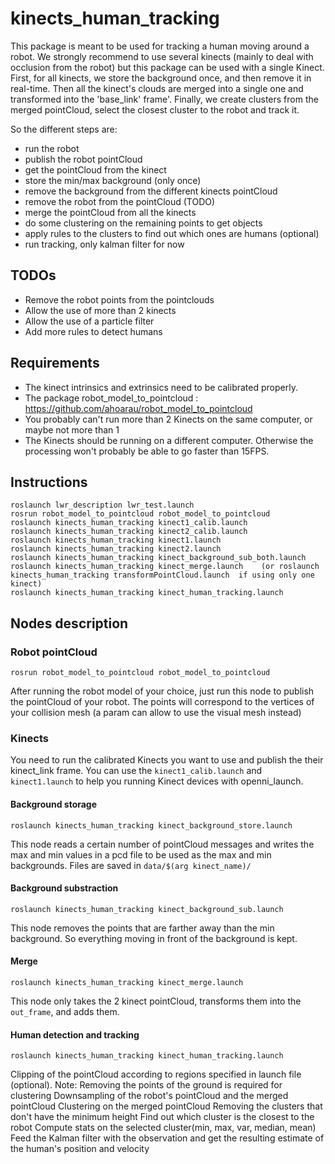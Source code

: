 # kinects_human_tracking

This package is meant to be used for tracking a human moving around a robot. We strongly recommend to use several kinects (mainly to deal with occlusion from the robot) but this package can be used with a single Kinect.
First, for all kinects, we store the background once, and then remove it in real-time.
Then all the kinect's clouds are merged into a single one and transformed into the 'base_link' frame'.
Finally, we create clusters from the merged pointCloud, select the closest cluster to the robot and track it.

So the different steps are:
  - run the robot
  - publish the robot pointCloud
  - get the pointCloud from the kinect
  - store the min/max background (only once)
  - remove the background from the different kinects pointCloud
  - remove the robot from the pointCloud (TODO)
  - merge the pointCloud from all the kinects
  - do some clustering on the remaining points to get objects
  - apply rules to the clusters to find out which ones are humans (optional)
  - run tracking, only kalman filter for now

## TODOs
- Remove the robot points from the pointclouds
- Allow the use of more than 2 kinects
- Allow the use of a particle filter
- Add more rules to detect humans
  
## Requirements
- The kinect intrinsics and extrinsics need to be calibrated properly.
- The package robot_model_to_pointcloud : https://github.com/ahoarau/robot_model_to_pointcloud
- You probably can't run more than 2 Kinects on the same computer, or maybe not more than 1
- The Kinects should be running on a different computer. Otherwise the processing won't probably be able to go faster than 15FPS.

## Instructions
```
roslaunch lwr_description lwr_test.launch
rosrun robot_model_to_pointcloud robot_model_to_pointcloud
roslaunch kinects_human_tracking kinect1_calib.launch
roslaunch kinects_human_tracking kinect2_calib.launch
roslaunch kinects_human_tracking kinect1.launch
roslaunch kinects_human_tracking kinect2.launch
roslaunch kinects_human_tracking kinect_background_sub_both.launch
roslaunch kinects_human_tracking kinect_merge.launch 	(or roslaunch kinects_human_tracking transformPointCloud.launch  if using only one kinect)
roslaunch kinects_human_tracking kinect_human_tracking.launch
```

## Nodes description
### Robot pointCloud
```
rosrun robot_model_to_pointcloud robot_model_to_pointcloud
```
After running the robot model of your choice, just run this node to publish the pointCloud of your robot. The points will correspond to the vertices of your collision mesh (a param can allow to use the visual mesh instead)

### Kinects
You need to run the calibrated Kinects you want to use and publish the their kinect_link frame. 
You can use the ```kinect1_calib.launch``` and ``` kinect1.launch``` to help you running Kinect devices with openni_launch.

#### Background storage
```
roslaunch kinects_human_tracking kinect_background_store.launch
```
This node reads a certain number of pointCloud messages and writes the max and min values in a pcd file to be used as the max and min backgrounds.
Files are saved in ```data/$(arg kinect_name)/```

#### Background substraction
```
roslaunch kinects_human_tracking kinect_background_sub.launch
```
This node removes the points that are farther away than the min background. So everything moving in front of the background is kept.

#### Merge
```
roslaunch kinects_human_tracking kinect_merge.launch
```
This node only takes the 2 kinect pointCloud, transforms them into the ```out_frame```, and adds them.

#### Human detection and tracking
```
roslaunch kinects_human_tracking kinect_human_tracking.launch
```
Clipping of the pointCloud according to regions specified in launch file (optional). Note: Removing the points of the ground is required for clustering
Downsampling of the robot's pointCloud and the merged pointCloud
Clustering on the merged pointCloud
Removing the clusters that don't have the minimum height
Find out which cluster is the closest to the robot
Compute stats on the selected cluster(min, max, var, median, mean)
Feed the Kalman filter with the observation and get the resulting estimate of the human's position and velocity

